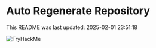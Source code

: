 # Auto Regenerate Repository

This README was last updated: 2025-02-01 23:51:18

 ![TryHackMe](https://tryhackme.com/badge/533634)